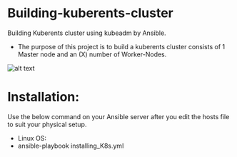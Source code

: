 # Building-kuberents-cluster
Building Kuberents cluster using kubeadm by Ansible.
- The purpose of this project is to build a kuberents cluster consists of 1 Master node and an (X) number of Worker-Nodes.

![alt text](https://github.com/Ahmed90-DevOps/installing-kuberents/blob/master/kubernetes_architecture.jpg)

# Installation:
Use the below command on your Ansible server after you edit the hosts file to suit your physical setup.
- Linux OS:
- ansible-playbook installing_K8s.yml
